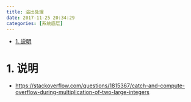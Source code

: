 ```yaml
---
title: 溢出处理
date: 2017-11-25 20:34:29
categories: [系统底层]
---
```




<!-- TOC -->

- [1. 说明](#1-说明)

<!-- /TOC -->

<a id="markdown-1-说明" name="1-说明"></a>
# 1. 说明

* https://stackoverflow.com/questions/1815367/catch-and-compute-overflow-during-multiplication-of-two-large-integers

